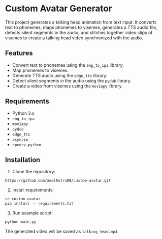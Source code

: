 # Custom Avatar Generator

This project generates a talking head animation from text input. It converts text to phonemes, maps phonemes to visemes, generates a TTS audio file, detects silent segments in the audio, and stitches together video clips of visemes to create a talking head video synchronized with the audio.

## Features

- Convert text to phonemes using the `eng_to_ipa` library.
- Map phonemes to visemes.
- Generate TTS audio using the `edge_tts` library.
- Detect silent segments in the audio using the `pydub` library.
- Create a video from visemes using the `moviepy` library.

## Requirements
- Python 3.x
- `eng_to_ipa`
- `moviepy`
- `pydub`
- `edge_tts`
- `asyncio`
- `opencv-python`

## Installation

1. Clone the repository:

```bash
https://github.com/amalhotra08/custom-avatar.git
```
2. Install requirements:
```bash
cd custom-avatar
pip install -r requirements.txt
```

3. Run example script:
```bash
python main.py
```
The generated video will be saved as `talking_head.mp4`.